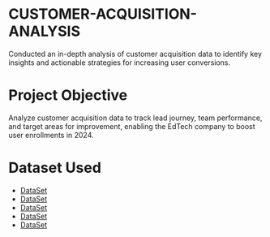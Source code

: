 # CUSTOMER-ACQUISITION-ANALYSIS
Conducted an in-depth analysis of customer acquisition data to identify key insights and actionable strategies for  increasing user conversions.

# Project Objective
Analyze customer acquisition data to track lead journey, team performance, and target areas for improvement, enabling the EdTech company to boost user enrollments in 2024.

# Dataset Used
- <a href="https://github.com/HrutujaDabhade/CUSTOMER-ACQUISITION-ANALYSIS/blob/main/leads_basic_details.csv">DataSet</a>
- <a href="https://github.com/HrutujaDabhade/CUSTOMER-ACQUISITION-ANALYSIS/blob/main/leads_demo_watched_details.csv">DataSet</a>
- <a href="https://github.com/HrutujaDabhade/CUSTOMER-ACQUISITION-ANALYSIS/blob/main/leads_interaction_details.csv">DataSet</a>
- <a href="https://github.com/HrutujaDabhade/CUSTOMER-ACQUISITION-ANALYSIS/blob/main/leads_reasons_for_no_interest.csv">DataSet</a>
- <a href="https://github.com/HrutujaDabhade/CUSTOMER-ACQUISITION-ANALYSIS/blob/main/sales_managers_assigned_leads_details.csv">DataSet</a>
